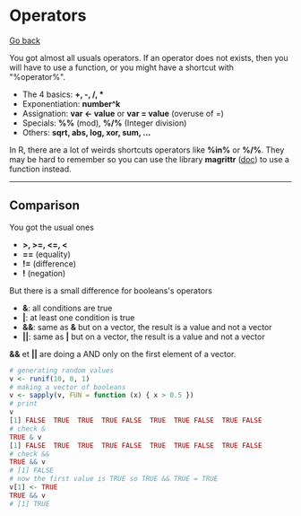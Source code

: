 # Operators

[Go back](../index.md)

You got almost all usuals operators. If an operator does not exists, then you will have to use a function, or you might have a shortcut with "%operator%".

* The 4 basics: <b>+, -, /, \*</b>
* Exponentiation: **number^k**
* Assignation: **var <- value** or **var = value** (overuse of =)
* Specials: **%%** (mod), **%/%** (Integer division)
* Others: **sqrt, abs, log, xor, sum, ...**

In R, there are a lot of weirds shortcuts operators like **%in%** or **%/%**. They may be hard to remember so you can use the library **magrittr** ([doc](https://cran.r-project.org/web/packages/magrittr/magrittr.pdf)) to use a function instead.

<hr class="sl">

## Comparison

You got the usual ones

* **>, >=, <=, <**
* **==** (equality)
* **!=** (difference)
* **!** (negation)

But there is a small difference for booleans's operators

* **&**: all conditions are true
* **|**: at least one condition is true
* **&&**: same as **&** but on a vector, the result is a value and not a vector
* **||**: same as **|** but on a vector, the result is a value and not a vector

**&&** et **||** are doing a AND only on the first element
of a vector.

```r
# generating random values
v <- runif(10, 0, 1)
# making a vector of booleans
v <- sapply(v, FUN = function (x) { x > 0.5 })
# print
v
[1] FALSE  TRUE  TRUE  TRUE FALSE  TRUE  TRUE FALSE  TRUE FALSE
# check &
TRUE & v
[1] FALSE  TRUE  TRUE  TRUE FALSE  TRUE  TRUE FALSE  TRUE FALSE
# check &&
TRUE && v
# [1] FALSE
# now the first value is TRUE so TRUE && TRUE = TRUE
v[1] <- TRUE
TRUE && v
# [1] TRUE
```